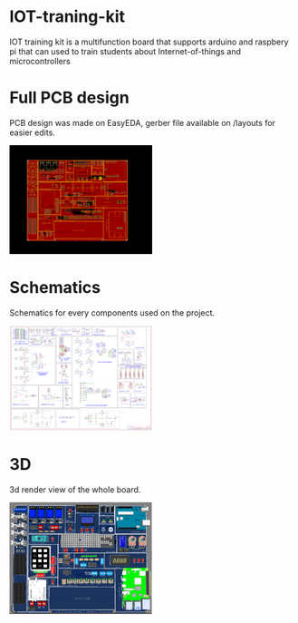 # IOT-traning-kit
IOT training kit is a multifunction board that supports arduino and raspbery pi that can used to train students about Internet-of-things and microcontrollers

# Full PCB design
PCB design was made on EasyEDA, gerber file available on /layouts for easier edits.

<img src="/pcb-design.png" height="50%" width="50%">


# Schematics
Schematics for every components used on the project.

<img src="/full-schematic.png" height="50%" width="50%">


# 3D
3d render view of the whole board.

<img src="/3d-board-design.PNG" height="50%" width="50%">

